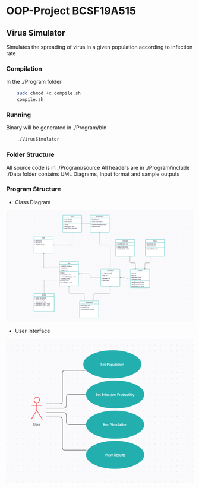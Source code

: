 # OOP-Project BCSF19A515


## Virus Simulator
Simulates the spreading of virus in a given population according to infection rate

### Compilation
In the ./Program folder
```sh
    sudo chmod +x compile.sh
    compile.sh
```

### Running
Binary will be generated in ./Program/bin
```sh
    ./VirusSimulator
```

### Folder Structure
All source code is in ./Program/source
All headers are in ./Program/include
./Data folder contains UML Diagrams, Input format and sample outputs

### Program Structure
- Class Diagram

![alt text](https://github.com/PAPADOXIE/OOP-Project/blob/main/Data/img/Class%20Diagram.png?raw=true)

- User Interface

![alt text](https://github.com/PAPADOXIE/OOP-Project/blob/main/Data/img/User.png?raw=true)